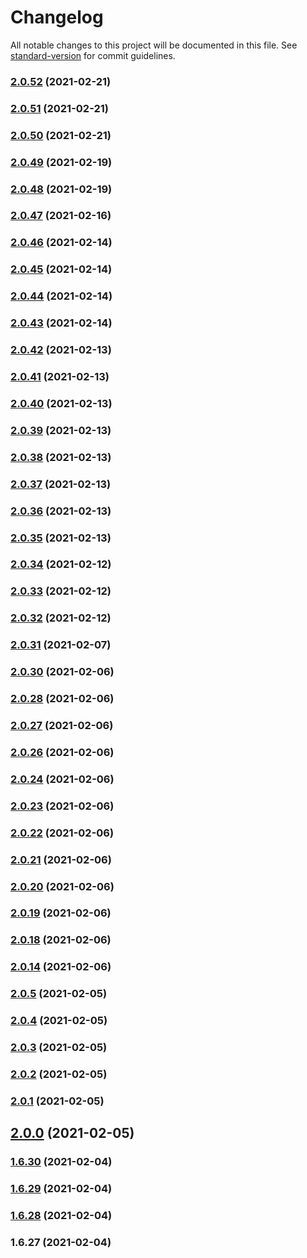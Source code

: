 # Changelog

All notable changes to this project will be documented in this file. See [standard-version](https://github.com/conventional-changelog/standard-version) for commit guidelines.

### [2.0.52](https://github.com/yegobox/flipper/compare/v2.0.51...v2.0.52) (2021-02-21)

### [2.0.51](https://github.com/yegobox/flipper/compare/v2.0.50...v2.0.51) (2021-02-21)

### [2.0.50](https://github.com/yegobox/flipper/compare/v2.0.49...v2.0.50) (2021-02-21)

### [2.0.49](https://github.com/yegobox/flipper/compare/v2.0.48...v2.0.49) (2021-02-19)

### [2.0.48](https://github.com/yegobox/flipper/compare/v2.0.47...v2.0.48) (2021-02-19)

### [2.0.47](https://github.com/yegobox/flipper/compare/v2.0.46...v2.0.47) (2021-02-16)

### [2.0.46](https://github.com/yegobox/flipper/compare/v2.0.45...v2.0.46) (2021-02-14)

### [2.0.45](https://github.com/yegobox/flipper/compare/v2.0.44...v2.0.45) (2021-02-14)

### [2.0.44](https://github.com/yegobox/flipper/compare/v2.0.43...v2.0.44) (2021-02-14)

### [2.0.43](https://github.com/yegobox/flipper/compare/v2.0.42...v2.0.43) (2021-02-14)

### [2.0.42](https://github.com/yegobox/flipper/compare/v2.0.41...v2.0.42) (2021-02-13)

### [2.0.41](https://github.com/yegobox/flipper/compare/v2.0.40...v2.0.41) (2021-02-13)

### [2.0.40](https://github.com/yegobox/flipper/compare/v2.0.39...v2.0.40) (2021-02-13)

### [2.0.39](https://github.com/yegobox/flipper/compare/v2.0.38...v2.0.39) (2021-02-13)

### [2.0.38](https://github.com/yegobox/flipper/compare/v2.0.37...v2.0.38) (2021-02-13)

### [2.0.37](https://github.com/yegobox/flipper/compare/v2.0.36...v2.0.37) (2021-02-13)

### [2.0.36](https://github.com/yegobox/flipper/compare/v2.0.35...v2.0.36) (2021-02-13)

### [2.0.35](https://github.com/yegobox/flipper/compare/v2.0.34...v2.0.35) (2021-02-13)

### [2.0.34](https://github.com/yegobox/flipper/compare/v2.0.33...v2.0.34) (2021-02-12)

### [2.0.33](https://github.com/yegobox/flipper/compare/v2.0.32...v2.0.33) (2021-02-12)

### [2.0.32](https://github.com/yegobox/flipper/compare/v2.0.31...v2.0.32) (2021-02-12)

### [2.0.31](https://github.com/yegobox/flipper/compare/v2.0.30...v2.0.31) (2021-02-07)

### [2.0.30](https://github.com/yegobox/flipper/compare/v2.0.28...v2.0.30) (2021-02-06)

### [2.0.28](https://github.com/yegobox/flipper/compare/v2.0.27...v2.0.28) (2021-02-06)

### [2.0.27](https://github.com/yegobox/flipper/compare/v2.0.26...v2.0.27) (2021-02-06)

### [2.0.26](https://github.com/yegobox/flipper/compare/v2.0.24...v2.0.26) (2021-02-06)

### [2.0.24](https://github.com/yegobox/flipper/compare/v2.0.23...v2.0.24) (2021-02-06)

### [2.0.23](https://github.com/yegobox/flipper/compare/v2.0.22...v2.0.23) (2021-02-06)

### [2.0.22](https://github.com/yegobox/flipper/compare/v2.0.21...v2.0.22) (2021-02-06)

### [2.0.21](https://github.com/yegobox/flipper/compare/v2.0.20...v2.0.21) (2021-02-06)

### [2.0.20](https://github.com/yegobox/flipper/compare/v2.0.19...v2.0.20) (2021-02-06)

### [2.0.19](https://github.com/yegobox/flipper/compare/v2.0.18...v2.0.19) (2021-02-06)

### [2.0.18](https://github.com/yegobox/flipper/compare/v2.0.14...v2.0.18) (2021-02-06)

### [2.0.14](https://github.com/yegobox/flipper/compare/v2.0.5...v2.0.14) (2021-02-06)

### [2.0.5](https://github.com/yegobox/flipper/compare/v2.0.4...v2.0.5) (2021-02-05)

### [2.0.4](https://github.com/yegobox/flipper/compare/v2.0.3...v2.0.4) (2021-02-05)

### [2.0.3](https://github.com/yegobox/flipper/compare/v2.0.2...v2.0.3) (2021-02-05)

### [2.0.2](https://github.com/yegobox/flipper/compare/v2.0.1...v2.0.2) (2021-02-05)

### [2.0.1](https://github.com/yegobox/flipper/compare/v2.0.0...v2.0.1) (2021-02-05)

## [2.0.0](https://github.com/yegobox/flipper/compare/v1.6.30...v2.0.0) (2021-02-05)

### [1.6.30](https://github.com/yegobox/flipper/compare/v1.6.29...v1.6.30) (2021-02-04)

### [1.6.29](https://github.com/yegobox/flipper/compare/v1.6.28...v1.6.29) (2021-02-04)

### [1.6.28](https://github.com/yegobox/flipper/compare/v1.6.27...v1.6.28) (2021-02-04)

### 1.6.27 (2021-02-04)
